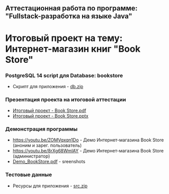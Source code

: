 ## Аттестационная работа по программе: "Fullstack-разработка на языке Java"

# Итоговый проект на тему: Интернет-магазин книг "Book Store"

### PostgreSQL 14 script для Database: bookstore
* Скрипт для приложения - [db.zip](https://github.com/safrani23/book-store-draft/files/10202271/db.zip)

### Презентация проекта на итоговой аттестации
* [Итоговый проект - Book Store.pdf](https://github.com/safrani23/book-store-draft/files/10202553/-.Book.Store.pdf)<br>
* [Итоговый проект - Book Store.pptx](https://github.com/safrani23/book-store-draft/files/10202554/-.Book.Store.pptx)

### Демонстрация программы

* https://youtu.be/ZOMVqxqn1Do - Демо Интернет-магазина Book Store (аноним и зарег. пользователь)
* https://youtu.be/8rXg68WmIAY - Демо Интернет-магазина Book Store (администратор)
* [Demo_BookStore.pdf](https://github.com/safrani23/book-store-draft/files/10202953/Demo_BookStore.pdf) - sreenshots

### Тестовые данные
* Ресурсы для приложения - [src.zip](https://github.com/safrani23/book-store-draft/files/10202903/src.zip)
